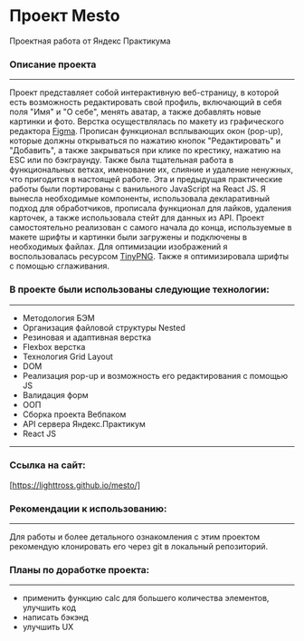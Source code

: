 # **Проект Mesto**
Проектная работа от Яндекс Практикума

### Описание проекта
--------------------
Проект представляет собой интерактивную веб-страницу, в которой есть возможность редактировать свой профиль, включающий в себя поля "Имя" и "О себе", менять аватар, а также добавлять новые картинки и фото. Верстка осуществлялась по макету из графического редактора [Figma](https://www.figma.com/file/bjyvbKKJN2naO0ucURl2Z0/JavaScript.-Sprint-5?node-id=0%3A1). Прописан функционал всплывающих окон (pop-up), которые должны открываться по нажатию кнопок "Редактировать" и "Добавить", а также закрываться при клике по крестику, нажатию на ESC или по бэкграунду. Также была тщательная работа в функциональных ветках, именование их, слияние и удаление ненужных, что пригодится в настоящей работе. Эта и предыдущая практические работы были портированы с ванильного JavaScript на React JS. Я вынесла необходимые компоненты, использовала декларативный подход для обработчиков, прописала функционал для лайков, удаления карточек, а также использовала стейт для данных из API. 
Проект самостоятельно реализован с самого начала до конца, используемые в макете шрифты и картинки были загружены и подключены в необходимых файлах. Для оптимизации изображений я воспользовалась ресурсом [TinyPNG](https://tinypng.com/). Также я оптимизировала шрифты с помощью сглаживания.

### В проекте были использованы следующие технологии:
-----------------------------------------------------
* Методология БЭМ
* Организация файловой структуры Nested
* Резиновая и адаптивная верстка
* Flexbox верстка
* Технология Grid Layout
* DOM
* Реализация pop-up и возможность его редактирования с помощью JS
* Валидация форм
* ООП
* Сборка проекта Вебпаком
* API сервера Яндекс.Практикум
* React JS
-----------------------------------------------------------------

### Ссылка на сайт:
[https://lighttross.github.io/mesto/]

### Рекомендации к использованию:
---------------------------------
Для работы и более детального ознакомления с этим проектом рекомендую клонировать его через git в локальный репозиторий.

### Планы по доработке проекта:
-------------------------------
* применить функцию calc для большего количества элементов, улучшить код
* написать бэкэнд
* улучшить UX